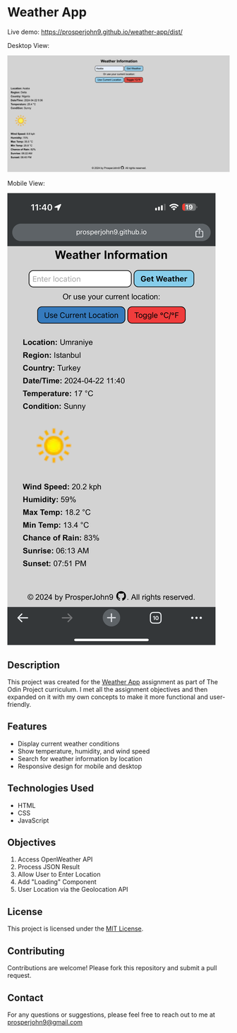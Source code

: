 # Weather App

Live demo:
https://prosperjohn9.github.io/weather-app/dist/

Desktop View:

![Desktop View](./dist/desk.jpg)

Mobile View:

![Mobile View](./dist/mobile.jpg)

## Description

This project was created for the [Weather App](https://www.theodinproject.com/lessons/node-path-javascript-weather-app) assignment as part of The Odin Project curriculum. I met all the assignment objectives and then expanded on it with my own concepts to make it more functional and user-friendly.

## Features

- Display current weather conditions
- Show temperature, humidity, and wind speed
- Search for weather information by location
- Responsive design for mobile and desktop

## Technologies Used

- HTML
- CSS
- JavaScript

## Objectives

1. Access OpenWeather API
2. Process JSON Result
3. Allow User to Enter Location
4. Add "Loading" Component
5. User Location via the Geolocation API

## License

This project is licensed under the [MIT License](LICENSE).

## Contributing

Contributions are welcome! Please fork this repository and submit a pull request.

## Contact

For any questions or suggestions, please feel free to reach out to me at prosperjohn9@gmail.com
